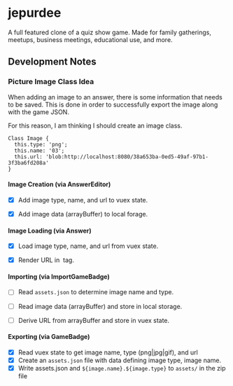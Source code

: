 # jepurdee

A full featured clone of a quiz show game. Made for family gatherings, meetups, business meetings, educational use, and more.


## Development Notes

### Picture Image Class Idea

When adding an image to an answer, there is some information that needs to be saved. This is done in order to successfully export the image along with the game JSON.

For this reason, I am thinking I should create an image class.

```
Class Image {
  this.type: 'png';
  this.name: '03';
  this.url: 'blob:http://localhost:8080/38a653ba-0ed5-49af-97b1-3f3ba6fd208a'
}
```

#### Image Creation (via AnswerEditor)

  * [x] Add image type, name, and url to vuex state.
  * [x] Add image data (arrayBuffer) to local forage.


#### Image Loading (via Answer)

  * [x] Load image type, name, and url from vuex state.
  * [x] Render URL in <image> tag.


#### Importing (via ImportGameBadge)

  * [ ] Read `assets.json` to determine image name and type.
  * [ ] Read image data (arrayBuffer) and store in local storage.
  * [ ] Derive URL from arrayBuffer and store in vuex state.


#### Exporting (via GameBadge)

  * [x] Read vuex state to get image name, type (png|jpg|gif), and url
  * [x] Create an `assets.json` file with data defining image type, image name.
  * [x] Write assets.json and `${image.name}.${image.type}` to `assets/` in the zip file
